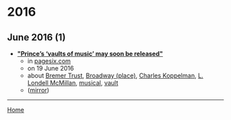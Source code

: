 # 2016

## June 2016 (1)

 - [**"Prince’s ‘vaults of music’ may soon be released"**](https://pagesix.com/2016/06/19/princes-vaults-of-music-may-soon-be-released/)
    - in [pagesix.com](../../../publications/p-t/pagesix-com/index.md)
    - on 19 June 2016
    - about [Bremer Trust](../../../topics/bremer-trust/index.md), [Broadway (place)](../../../topics/place/broadway/index.md), [Charles Koppelman](../../../topics/charles-koppelman/index.md), [L. Londell McMillan](../../../topics/l-londell-mcmillan/index.md), [musical](../../../topics/musical/index.md), [vault](../../../topics/vault/index.md)
    - ([mirror](https://web.archive.org/web/*/https://pagesix.com/2016/06/19/princes-vaults-of-music-may-soon-be-released/))

----

[Home](../index.md)
